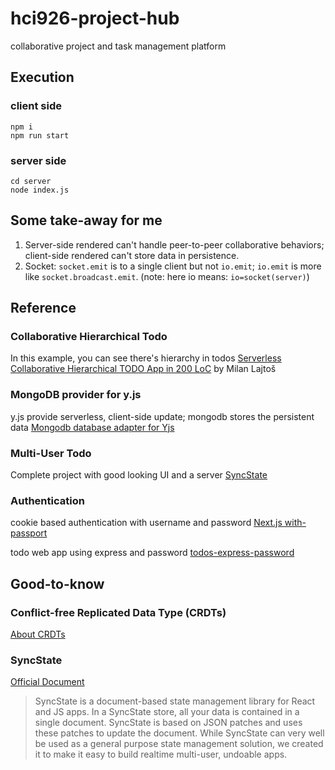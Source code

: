 # hci926-project-hub
collaborative project and task management platform

## Execution
### client side
```
npm i
npm run start
```
### server side
```
cd server
node index.js
```

## Some take-away for me
1. Server-side rendered can't handle peer-to-peer collaborative behaviors; client-side rendered can't store data in persistence.
2. Socket: `socket.emit` is to a single client but not `io.emit`; `io.emit` is more like `socket.broadcast.emit`. (note: here io means: `io=socket(server)`)

## Reference
### Collaborative Hierarchical Todo
In this example, you can see there's hierarchy in todos
[Serverless Collaborative Hierarchical TODO App in 200 LoC](https://mlajtos.mu/posts/serverless-collaborative-hierarchical-todo-app-in-200-loc) by Milan Lajtoš

### MongoDB provider for y.js
y.js provide serverless, client-side update; mongodb stores the persistent data
[Mongodb database adapter for Yjs](https://github.com/MaxNoetzold/y-mongodb-provider)

### Multi-User Todo
Complete project with good looking UI and a server
[SyncState](https://github.com/syncstate/multi-user-todo-example)

### Authentication
cookie based authentication with username and password
[Next.js with-passport](https://github.com/vercel/next.js/tree/canary/examples/with-passport)

todo web app using express and password
[todos-express-password](https://github.com/passport/todos-express-password)

## Good-to-know
### Conflict-free Replicated Data Type (CRDTs)
[About CRDTs](https://crdt.tech/)

### SyncState
[Official Document](https://syncstate.geekyants.com/docs/getting-started)
> SyncState is a document-based state management library for React and JS apps.
> In a SyncState store, all your data is contained in a single document. SyncState is based on JSON patches and uses these patches to update the document.
> While SyncState can very well be used as a general purpose state management solution, we created it to make it easy to build realtime multi-user, undoable apps.